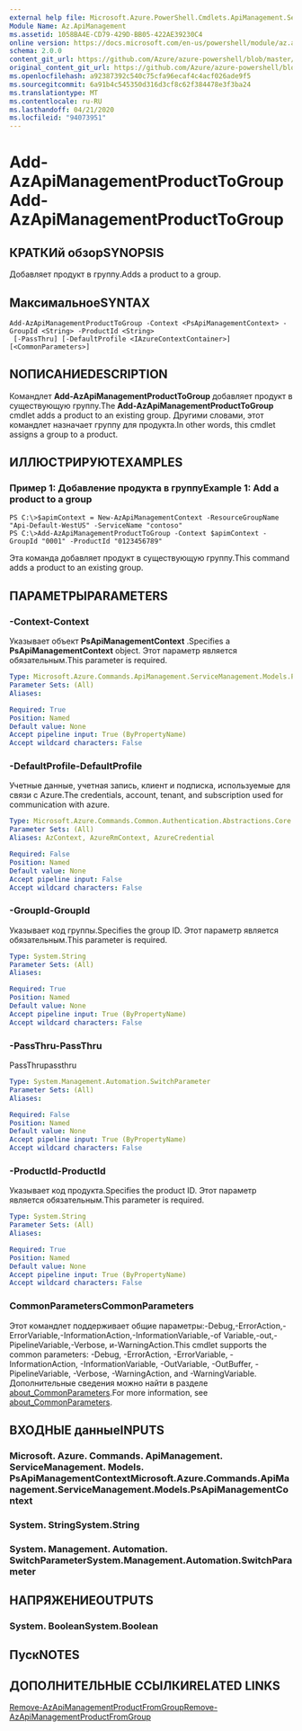 ```yaml
---
external help file: Microsoft.Azure.PowerShell.Cmdlets.ApiManagement.ServiceManagement.dll-Help.xml
Module Name: Az.ApiManagement
ms.assetid: 1058BA4E-CD79-429D-BB05-422AE39230C4
online version: https://docs.microsoft.com/en-us/powershell/module/az.apimanagement/add-azapimanagementproducttogroup
schema: 2.0.0
content_git_url: https://github.com/Azure/azure-powershell/blob/master/src/ApiManagement/ApiManagement/help/Add-AzApiManagementProductToGroup.md
original_content_git_url: https://github.com/Azure/azure-powershell/blob/master/src/ApiManagement/ApiManagement/help/Add-AzApiManagementProductToGroup.md
ms.openlocfilehash: a92387392c540c75cfa96ecaf4c4acf026ade9f5
ms.sourcegitcommit: 6a91b4c545350d316d3cf8c62f384478e3f3ba24
ms.translationtype: MT
ms.contentlocale: ru-RU
ms.lasthandoff: 04/21/2020
ms.locfileid: "94073951"
---
```

# <span data-ttu-id="6227b-101">Add-AzApiManagementProductToGroup</span><span class="sxs-lookup"><span data-stu-id="6227b-101">Add-AzApiManagementProductToGroup</span></span>

## <span data-ttu-id="6227b-102">КРАТКИй обзор</span><span class="sxs-lookup"><span data-stu-id="6227b-102">SYNOPSIS</span></span>
<span data-ttu-id="6227b-103">Добавляет продукт в группу.</span><span class="sxs-lookup"><span data-stu-id="6227b-103">Adds a product to a group.</span></span>

## <span data-ttu-id="6227b-104">Максимальное</span><span class="sxs-lookup"><span data-stu-id="6227b-104">SYNTAX</span></span>

```
Add-AzApiManagementProductToGroup -Context <PsApiManagementContext> -GroupId <String> -ProductId <String>
 [-PassThru] [-DefaultProfile <IAzureContextContainer>] [<CommonParameters>]
```

## <span data-ttu-id="6227b-105">NОПИСАНИЕ</span><span class="sxs-lookup"><span data-stu-id="6227b-105">DESCRIPTION</span></span>
<span data-ttu-id="6227b-106">Командлет **Add-AzApiManagementProductToGroup** добавляет продукт в существующую группу.</span><span class="sxs-lookup"><span data-stu-id="6227b-106">The **Add-AzApiManagementProductToGroup** cmdlet adds a product to an existing group.</span></span>
<span data-ttu-id="6227b-107">Другими словами, этот командлет назначает группу для продукта.</span><span class="sxs-lookup"><span data-stu-id="6227b-107">In other words, this cmdlet assigns a group to a product.</span></span>

## <span data-ttu-id="6227b-108">ИЛЛЮСТРИРУЮТ</span><span class="sxs-lookup"><span data-stu-id="6227b-108">EXAMPLES</span></span>

### <span data-ttu-id="6227b-109">Пример 1: Добавление продукта в группу</span><span class="sxs-lookup"><span data-stu-id="6227b-109">Example 1: Add a product to a group</span></span>
```
PS C:\>$apimContext = New-AzApiManagementContext -ResourceGroupName "Api-Default-WestUS" -ServiceName "contoso"
PS C:\>Add-AzApiManagementProductToGroup -Context $apimContext -GroupId "0001" -ProductId "0123456789"
```

<span data-ttu-id="6227b-110">Эта команда добавляет продукт в существующую группу.</span><span class="sxs-lookup"><span data-stu-id="6227b-110">This command adds a product to an existing group.</span></span>

## <span data-ttu-id="6227b-111">ПАРАМЕТРЫ</span><span class="sxs-lookup"><span data-stu-id="6227b-111">PARAMETERS</span></span>

### <span data-ttu-id="6227b-112">-Context</span><span class="sxs-lookup"><span data-stu-id="6227b-112">-Context</span></span>
<span data-ttu-id="6227b-113">Указывает объект **PsApiManagementContext** .</span><span class="sxs-lookup"><span data-stu-id="6227b-113">Specifies a **PsApiManagementContext** object.</span></span>
<span data-ttu-id="6227b-114">Этот параметр является обязательным.</span><span class="sxs-lookup"><span data-stu-id="6227b-114">This parameter is required.</span></span>

```yaml
Type: Microsoft.Azure.Commands.ApiManagement.ServiceManagement.Models.PsApiManagementContext
Parameter Sets: (All)
Aliases:

Required: True
Position: Named
Default value: None
Accept pipeline input: True (ByPropertyName)
Accept wildcard characters: False
```

### <span data-ttu-id="6227b-115">-DefaultProfile</span><span class="sxs-lookup"><span data-stu-id="6227b-115">-DefaultProfile</span></span>
<span data-ttu-id="6227b-116">Учетные данные, учетная запись, клиент и подписка, используемые для связи с Azure.</span><span class="sxs-lookup"><span data-stu-id="6227b-116">The credentials, account, tenant, and subscription used for communication with azure.</span></span>

```yaml
Type: Microsoft.Azure.Commands.Common.Authentication.Abstractions.Core.IAzureContextContainer
Parameter Sets: (All)
Aliases: AzContext, AzureRmContext, AzureCredential

Required: False
Position: Named
Default value: None
Accept pipeline input: False
Accept wildcard characters: False
```

### <span data-ttu-id="6227b-117">-GroupId</span><span class="sxs-lookup"><span data-stu-id="6227b-117">-GroupId</span></span>
<span data-ttu-id="6227b-118">Указывает код группы.</span><span class="sxs-lookup"><span data-stu-id="6227b-118">Specifies the group ID.</span></span>
<span data-ttu-id="6227b-119">Этот параметр является обязательным.</span><span class="sxs-lookup"><span data-stu-id="6227b-119">This parameter is required.</span></span>

```yaml
Type: System.String
Parameter Sets: (All)
Aliases:

Required: True
Position: Named
Default value: None
Accept pipeline input: True (ByPropertyName)
Accept wildcard characters: False
```

### <span data-ttu-id="6227b-120">-PassThru</span><span class="sxs-lookup"><span data-stu-id="6227b-120">-PassThru</span></span>
<span data-ttu-id="6227b-121">PassThru</span><span class="sxs-lookup"><span data-stu-id="6227b-121">passthru</span></span>

```yaml
Type: System.Management.Automation.SwitchParameter
Parameter Sets: (All)
Aliases:

Required: False
Position: Named
Default value: None
Accept pipeline input: True (ByPropertyName)
Accept wildcard characters: False
```

### <span data-ttu-id="6227b-122">-ProductId</span><span class="sxs-lookup"><span data-stu-id="6227b-122">-ProductId</span></span>
<span data-ttu-id="6227b-123">Указывает код продукта.</span><span class="sxs-lookup"><span data-stu-id="6227b-123">Specifies the product ID.</span></span>
<span data-ttu-id="6227b-124">Этот параметр является обязательным.</span><span class="sxs-lookup"><span data-stu-id="6227b-124">This parameter is required.</span></span>

```yaml
Type: System.String
Parameter Sets: (All)
Aliases:

Required: True
Position: Named
Default value: None
Accept pipeline input: True (ByPropertyName)
Accept wildcard characters: False
```

### <span data-ttu-id="6227b-125">CommonParameters</span><span class="sxs-lookup"><span data-stu-id="6227b-125">CommonParameters</span></span>
<span data-ttu-id="6227b-126">Этот командлет поддерживает общие параметры:-Debug,-ErrorAction,-ErrorVariable,-InformationAction,-InformationVariable,-of Variable,-out,-PipelineVariable,-Verbose, и-WarningAction.</span><span class="sxs-lookup"><span data-stu-id="6227b-126">This cmdlet supports the common parameters: -Debug, -ErrorAction, -ErrorVariable, -InformationAction, -InformationVariable, -OutVariable, -OutBuffer, -PipelineVariable, -Verbose, -WarningAction, and -WarningVariable.</span></span> <span data-ttu-id="6227b-127">Дополнительные сведения можно найти в разделе [about_CommonParameters](http://go.microsoft.com/fwlink/?LinkID=113216).</span><span class="sxs-lookup"><span data-stu-id="6227b-127">For more information, see [about_CommonParameters](http://go.microsoft.com/fwlink/?LinkID=113216).</span></span>

## <span data-ttu-id="6227b-128">ВХОДНЫЕ данные</span><span class="sxs-lookup"><span data-stu-id="6227b-128">INPUTS</span></span>

### <span data-ttu-id="6227b-129">Microsoft. Azure. Commands. ApiManagement. ServiceManagement. Models. PsApiManagementContext</span><span class="sxs-lookup"><span data-stu-id="6227b-129">Microsoft.Azure.Commands.ApiManagement.ServiceManagement.Models.PsApiManagementContext</span></span>

### <span data-ttu-id="6227b-130">System. String</span><span class="sxs-lookup"><span data-stu-id="6227b-130">System.String</span></span>

### <span data-ttu-id="6227b-131">System. Management. Automation. SwitchParameter</span><span class="sxs-lookup"><span data-stu-id="6227b-131">System.Management.Automation.SwitchParameter</span></span>

## <span data-ttu-id="6227b-132">НАПРЯЖЕНИЕ</span><span class="sxs-lookup"><span data-stu-id="6227b-132">OUTPUTS</span></span>

### <span data-ttu-id="6227b-133">System. Boolean</span><span class="sxs-lookup"><span data-stu-id="6227b-133">System.Boolean</span></span>

## <span data-ttu-id="6227b-134">Пуск</span><span class="sxs-lookup"><span data-stu-id="6227b-134">NOTES</span></span>

## <span data-ttu-id="6227b-135">ДОПОЛНИТЕЛЬНЫЕ ССЫЛКИ</span><span class="sxs-lookup"><span data-stu-id="6227b-135">RELATED LINKS</span></span>

[<span data-ttu-id="6227b-136">Remove-AzApiManagementProductFromGroup</span><span class="sxs-lookup"><span data-stu-id="6227b-136">Remove-AzApiManagementProductFromGroup</span></span>](./Remove-AzApiManagementProductFromGroup.md)


